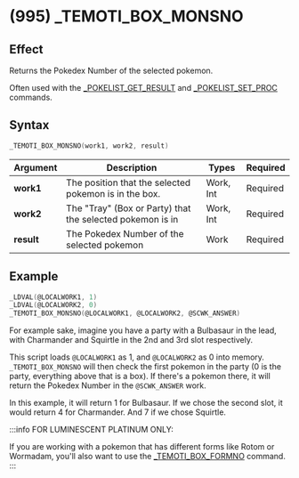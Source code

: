 # (995) _TEMOTI_BOX_MONSNO

## Effect

Returns the Pokedex Number of the selected pokemon.

Often used with the [_POKELIST_GET_RESULT](./267-pokelist-get-result.md) and [_POKELIST_SET_PROC](./264-pokelist-set-proc.md) commands.

## Syntax

```c
_TEMOTI_BOX_MONSNO(work1, work2, result)
```

| Argument | Description | Types | Required |
| - | - | - | - |
| **work1** | The position that the selected pokemon is in the box. | Work, Int | Required |
| **work2** | The "Tray" (Box or Party) that the selected pokemon is in | Work, Int | Required |
| **result** | The Pokedex Number of the selected pokemon | Work | Required |

## Example

```c
_LDVAL(@LOCALWORK1, 1)
_LDVAL(@LOCALWORK2, 0)
_TEMOTI_BOX_MONSNO(@LOCALWORK1, @LOCALWORK2, @SCWK_ANSWER)
```

For example sake, imagine you have a party with a Bulbasaur in the lead, with Charmander and Squirtle in the 2nd and 3rd slot respectively.

This script loads `@LOCALWORK1` as 1, and `@LOCALWORK2` as 0 into memory. `_TEMOTI_BOX_MONSNO` will then check the first pokemon in the party (0 is the party, everything above that is a box). If there's a pokemon there, it will return the Pokedex Number in the `@SCWK_ANSWER` work.

In this example, it will return 1 for Bulbasaur. If we chose the second slot, it would return 4 for Charmander. And 7 if we chose Squirtle.

:::info
FOR LUMINESCENT PLATINUM ONLY:

If you are working with a pokemon that has different forms like Rotom or Wormadam, you'll also want to use the [_TEMOTI_BOX_FORMNO](./1237-temoti-box-formno.md) command.
:::
